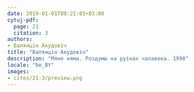 ```yaml
---
date: 2019-01-01T00:21:03+03:00
cytuj-pdf:
  page: 21
  citation: 3
authors:
- Валянцін Акудовіч
title: "Валянцін Акудовіч"
description: "Мяне няма. Роздумы на руінах чалавека. 1998"
locale: "be_BY"
images:
- cites/21-3/preview.png
---
```

